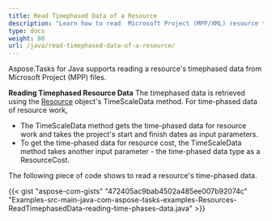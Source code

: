 ```yaml
---
title: Read Timephased Data of a Resource
description: "Learn how to read  Microsoft Project (MPP/XML) resource timephased data using Aspose.Tasks for Java."
type: docs
weight: 80
url: /java/read-timephased-data-of-a-resource/
---
```


Aspose.Tasks for Java supports reading a resource's timephased data from Microsoft Project (MPP) files.

**Reading Timephased Resource Data**
The timephased data is retrieved using the [Resource](https://apireference.aspose.com/tasks/java/com.aspose.tasks/Resource) object's TimeScaleData method. For time-phased data of resource work,

- The TimeScaleData method gets the time-phased data for resource work and takes the project's start and finish dates as input parameters.
- To get the time-phased data for resource cost, the TimeScaleData method takes another input parameter - the time-phased data type as a ResourceCost.

The following piece of code shows to read a resource's time-phased data.

{{< gist "aspose-com-gists" "472405ac9bab4502a485ee007b92074c" "Examples-src-main-java-com-aspose-tasks-examples-Resources-ReadTimephasedData-reading-time-phases-data.java" >}}
